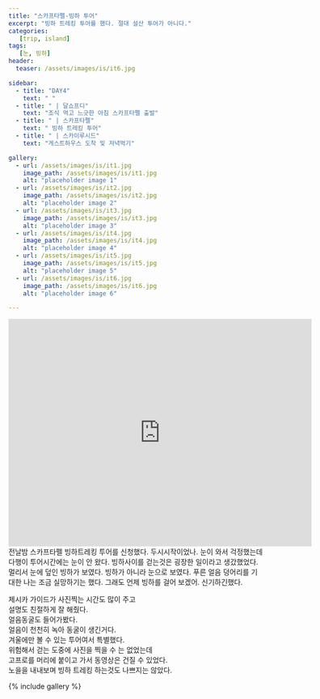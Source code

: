 ```yaml
---
title: "스카프타펠-빙하 투어"
excerpt: "빙하 트레킹 투어를 했다. 절대 설산 투어가 아니다."
categories:
   [trip, island]
tags:
   [눈, 빙하]
header:
  teaser: /assets/images/is/it6.jpg

sidebar:
  - title: "DAY4"
    text: " "
  - title: " | 달쇼프디"
    text: "조식 먹고 느긋한 아침 스카프타펠 출발"
  - title: " | 스카프타펠"
    text: " 빙하 트레킹 투어"
  - title: " | 스카이루시드"
    text: "게스트하우스 도착 및 저녁먹기"

gallery:
  - url: /assets/images/is/it1.jpg
    image_path: /assets/images/is/it1.jpg
    alt: "placeholder image 1"
  - url: /assets/images/is/it2.jpg
    image_path: /assets/images/is/it2.jpg
    alt: "placeholder image 2"
  - url: /assets/images/is/it3.jpg
    image_path: /assets/images/is/it3.jpg
    alt: "placeholder image 3"
  - url: /assets/images/is/it4.jpg
    image_path: /assets/images/is/it4.jpg
    alt: "placeholder image 4"
  - url: /assets/images/is/it5.jpg
    image_path: /assets/images/is/it5.jpg
    alt: "placeholder image 5"
  - url: /assets/images/is/it6.jpg
    image_path: /assets/images/is/it6.jpg
    alt: "placeholder image 6"

---
```

<iframe src="https://www.google.com/maps/embed?pb=!1m28!1m12!1m3!1d223991.26907721715!2d-17.671654296108418!3d63.9854506561288!2m3!1f0!2f0!3f0!3m2!1i1024!2i768!4f13.1!4m13!3e0!4m5!1s0x48d0fed653ebf4bf%3A0x8108d56e3cd604c7!2z7JWE7J207Iqs656A65OcIEvDoWxmYWZlbGwsIOuLrOyHvO2UhOuUlCDqsozsiqTtirjtlZjsmrDsiqQ!3m2!1d63.911345!2d-17.837642!4m5!1s0x48d035dd195fd15b%3A0x7aeae20830cc34d0!2z7JWE7J207Iqs656A65OcIOugiOydtOy6rOu5hO2BrCDsiqTsubTtlITtg4DtjqA!3m2!1d64.070414!2d-16.9751755!5e0!3m2!1sko!2skr!4v1556871966119!5m2!1sko!2skr" width="600" height="450" frameborder="0" style="border:0" allowfullscreen></iframe>
전날밤 스카프타펠 빙하트레킹 투어를 신청했다.  
두시시작이었나.  
눈이 와서 걱정했는데 다행이 투어시간에는 눈이 안 왔다.  
빙하사이를 걷는것은 굉장한 일이라고 생갔했었다.  
멀리서 눈에 덮인 빙하가 보였다.  
빙하가 아니라 눈으로 보였다.  
푸른 얼음 덩어리를 기대한 나는 조금 실망하기는 했다.  
그래도 언제 빙하를 걸어 보겠어.  
신기하긴했다.  

제시카 가이드가 사진찍는 시간도 많이 주고  
설명도 친절하게 잘 해줬다.  
얼음동굴도 들어가봤다.  
얼음이 천천히 녹아 동굴이 생긴거다.  
겨울에만 볼 수 있는 투어여서 특별했다.  
위험해서 걷는 도중에 사진을 찍을 수 는 없었는데  
고프로를 머리에 붙이고 가서 동영상은 건질 수 있었다.  
노을을 내내보며 빙하 트레킹 하는것도 나쁘지는 않았다.  



{% include gallery  %}
